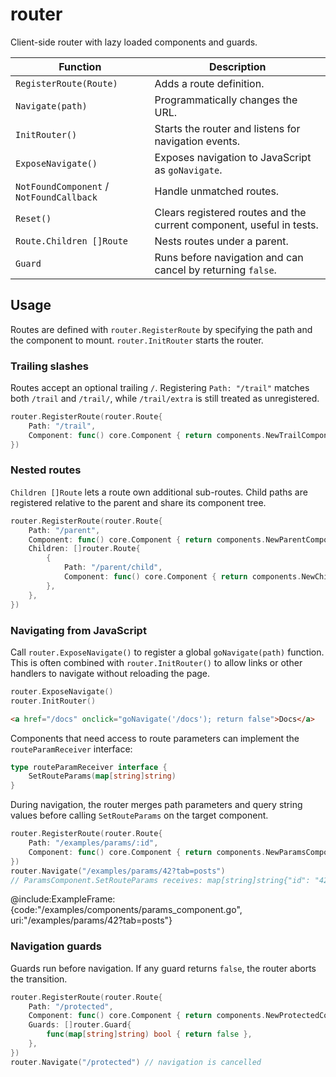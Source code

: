 # router

Client-side router with lazy loaded components and guards.

| Function | Description |
| --- | --- |
| `RegisterRoute(Route)` | Adds a route definition. |
| `Navigate(path)` | Programmatically changes the URL. |
| `InitRouter()` | Starts the router and listens for navigation events. |
| `ExposeNavigate()` | Exposes navigation to JavaScript as `goNavigate`. |
| `NotFoundComponent` / `NotFoundCallback` | Handle unmatched routes. |
| `Reset()` | Clears registered routes and the current component, useful in tests. |
| `Route.Children []Route` | Nests routes under a parent. |
| `Guard` | Runs before navigation and can cancel by returning `false`. |

## Usage

Routes are defined with `router.RegisterRoute` by specifying the path and the
component to mount. `router.InitRouter` starts the router.

### Trailing slashes

Routes accept an optional trailing `/`. Registering `Path: "/trail"` matches
both `/trail` and `/trail/`, while `/trail/extra` is still treated as
unregistered.

```go
router.RegisterRoute(router.Route{
    Path: "/trail",
    Component: func() core.Component { return components.NewTrailComponent() },
})
```

### Nested routes

`Children []Route` lets a route own additional sub-routes. Child paths are
registered relative to the parent and share its component tree.

```go
router.RegisterRoute(router.Route{
    Path: "/parent",
    Component: func() core.Component { return components.NewParentComponent() },
    Children: []router.Route{
        {
            Path: "/parent/child",
            Component: func() core.Component { return components.NewChildComponent() },
        },
    },
})
```

### Navigating from JavaScript

Call `router.ExposeNavigate()` to register a global `goNavigate(path)` function.
This is often combined with `router.InitRouter()` to allow links or other
handlers to navigate without reloading the page.

```go
router.ExposeNavigate()
router.InitRouter()
```

```html
<a href="/docs" onclick="goNavigate('/docs'); return false">Docs</a>
```

Components that need access to route parameters can implement the `routeParamReceiver` interface:

```go
type routeParamReceiver interface {
    SetRouteParams(map[string]string)
}
```

During navigation, the router merges path parameters and query string values
before calling `SetRouteParams` on the target component.

```go
router.RegisterRoute(router.Route{
    Path: "/examples/params/:id",
    Component: func() core.Component { return components.NewParamsComponent() },
})
router.Navigate("/examples/params/42?tab=posts")
// ParamsComponent.SetRouteParams receives: map[string]string{"id": "42", "tab": "posts"}
```

@include:ExampleFrame:{code:"/examples/components/params_component.go", uri:"/examples/params/42?tab=posts"}

### Navigation guards

Guards run before navigation. If any guard returns `false`, the router aborts
the transition.

```go
router.RegisterRoute(router.Route{
    Path: "/protected",
    Component: func() core.Component { return components.NewProtectedComponent() },
    Guards: []router.Guard{
        func(map[string]string) bool { return false },
    },
})
router.Navigate("/protected") // navigation is cancelled
```
